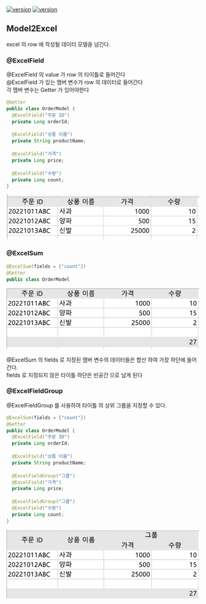 

[![version](https://img.shields.io/badge/poi-5.2.3-00bfb3?style=flat)]()
[![version](https://img.shields.io/badge/poi_ooxml-5.2.3-00bfb3?style=flat)]()


## Model2Excel 
excel 의 row 에 작성될 데이터 모델을 넘긴다.

### @ExcelField
@ExcelField 의 value 가 row 의 타이틀로 들어간다 </br>
@ExcelField 가 있는 맴버 변수가 row 의 데이터로 들어간다 </br>
각 맴버 변수는 Getter 가 있어야한다

```java
@Getter
public class OrderModel {
  @ExcelField("주문 ID")
  private Long orderId;

  @ExcelField("상품 이름")
  private String productName;

  @ExcelField("가격")
  private Long price;

  @ExcelField("수량")
  private Long count;
}
```

<p>
    <img src="https://github.com/birariro/model2excel/blob/master/image/ExcelField_Image.png?raw=true"/>
</p>


### @ExcelSum
```java
@ExcelSum(fields = {"count"})
@Getter
public class OrderModel
```
<p>
    <img src="https://github.com/birariro/model2excel/blob/master/image/ExcelField_sum_Image.png?raw=true"/>
</p>


@ExcelSum 의 fields 로 지정된 맴버 변수의 데이터들은 합산 하여 가장 하단에 들어간다. </br>
fields 로 지정되지 않은 타이틀 하단은 빈공간 으로 남게 된다 </br>


### @ExcelFieldGroup


@ExcelFieldGroup 를 사용하여 타이틀 의 상위 그룹을 지정할 수 있다.
```java
@ExcelSum(fields = {"count"})
@Getter
public class OrderModel {
  @ExcelField("주문 ID")
  private Long orderId;

  @ExcelField("상품 이름")
  private String productName;
  
  @ExcelFieldGroup("그룹")
  @ExcelField("가격")
  private Long price;
  
  @ExcelFieldGroup("그룹")
  @ExcelField("수량")
  private Long count;
}
```
<p>
    <img src="https://github.com/birariro/model2excel/blob/master/image/ExcelField_sum_group_Image.png?raw=true"/>
</p>
